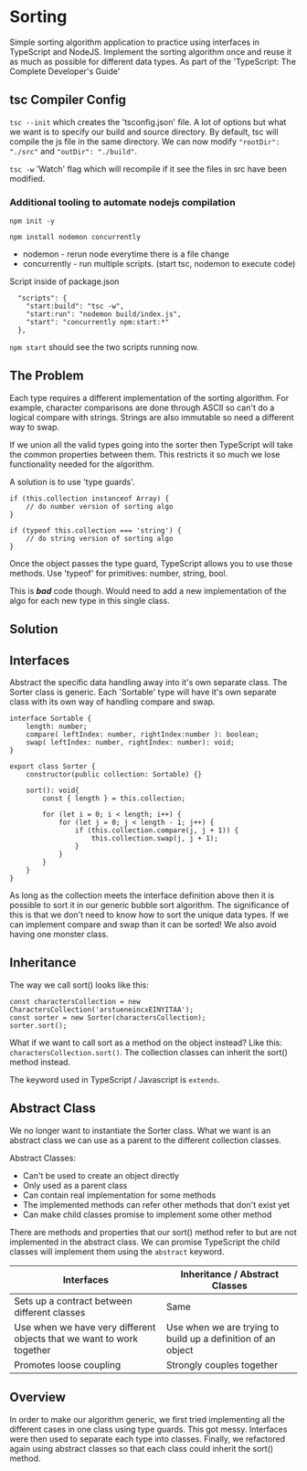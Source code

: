 # Sorting
Simple sorting algorithm application to practice using interfaces in TypeScript and NodeJS. Implement the sorting algorithm once and reuse it as much as possible for different data types. As part of the 'TypeScript: The Complete Developer's Guide'

## tsc Compiler Config
`tsc --init` which creates the 'tsconfig.json' file. A lot of options but what we want is to specify our build and source directory. By default, tsc will compile the js file in the same directory.
We can now modify `"rootDir": "./src"` and `"outDir": "./build"`.

`tsc -w` 'Watch' flag which will recompile if it see the files in src have been modified.

### Additional tooling to automate nodejs compilation
`npm init -y`

`npm install nodemon concurrently` 
- nodemon - rerun node everytime there is a file change
- concurrently - run multiple scripts. (start tsc, nodemon to execute code)

Script inside of package.json
```
  "scripts": {
    "start:build": "tsc -w",
    "start:run": "nodemon build/index.js",
    "start": "concurrently npm:start:*"
  },
```

`npm start` should see the two scripts running now.

## The Problem
Each type requires a different implementation of the sorting algorithm. For example, character comparisons are done through ASCII so can't do a logical compare with strings. Strings are also immutable so need a different way to swap.

If we union all the valid types going into the sorter then TypeScript will take the common properties between them. This restricts it so much we lose functionality needed for the algorithm.

A solution is to use 'type guards'.
```
if (this.collection instanceof Array) {
	// do number version of sorting algo
}

if (typeof this.collection === 'string') {
	// do string version of sorting algo
}
```
Once the object passes the type guard, TypeScript allows you to use those methods. Use 'typeof' for primitives: number, string, bool. 

This is ***bad*** code though. Would need to add a new implementation of the algo for each new type in this single class.

## Solution
## Interfaces
Abstract the specific data handling away into it's own separate class. The Sorter class is generic. Each 'Sortable' type will have it's own separate class with its own way of handling compare and swap.

```
interface Sortable {
    length: number;
    compare( leftIndex: number, rightIndex:number ): boolean;
    swap( leftIndex: number, rightIndex: number): void;
}
```

```
export class Sorter {
    constructor(public collection: Sortable) {}

    sort(): void{
        const { length } = this.collection;

        for (let i = 0; i < length; i++) {
            for (let j = 0; j < length - 1; j++) {
                if (this.collection.compare(j, j + 1)) {
                    this.collection.swap(j, j + 1);
                }
            }
        }
    }
}
```

As long as the collection meets the interface definition above then it is possible to sort it in our generic bubble sort algorithm. The significance of this is that we don't need to know how to sort the unique data types. If we can implement compare and swap than it can be sorted! We also avoid having one monster class.

## Inheritance
The way we call sort() looks like this:
```
const charactersCollection = new CharactersCollection('arstueneincxEINYITAA');
const sorter = new Sorter(charactersCollection);
sorter.sort();
```

What if we want to call sort as a method on the object instead? Like this: `charactersCollection.sort()`. The collection classes can inherit the sort() method instead.

The keyword used in TypeScript / Javascript is `extends`.

## Abstract Class
We no longer want to instantiate the Sorter class. What we want is an abstract class we can use as a parent to the different collection classes.

Abstract Classes:
- Can't be used to create an object directly
- Only used as a parent class
- Can contain real implementation for some methods
- The implemented methods can refer other methods that don't exist yet
- Can make child classes promise to implement some other method

There are methods and properties that our sort() method refer to but are not implemented in the abstract class. We can promise TypeScript the child classes will implement them using the `abstract` keyword.

| Interfaces             	| Inheritance / Abstract Classes   |
| ------------------------- | -------------------------------- |
| Sets up a contract between different classes | Same |
| Use when we have very different objects that we want to work together | Use when we are trying to build up a definition of an object |
| Promotes loose coupling | Strongly couples together |

## Overview
In order to make our algorithm generic, we first tried implementing all the different cases in one class using type guards. This got messy. Interfaces were then used to separate each type into classes. Finally, we refactored again using abstract classes so that each class could inherit the sort() method.